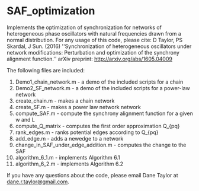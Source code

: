 # SAF_optimization
Implements the optimization of synchronization for networks of heterogeneous phase oscillators 
with natural frequencies drawn from a normal distribution. For any usage of this code, please cite:
D Taylor, PS Skardal, J Sun. (2016) ''Synchronization of heterogeneous oscillators under network 
modifications: Perturbation and optimization of the synchrony alignment function.'' 
arXiv preprint:  http://arxiv.org/abs/1605.04009

The following files are included:

1. Demo1_chain_network.m - a demo of the included scripts for a chain
2. Demo2_SF_network.m - a demo of the included scripts for a power-law network
3. create_chain.m - makes a chain network
4. create_SF.m - makes a power law network network
5. compute_SAF.m - compute the synchrony alignment function for a given w and L	
6. compute_Q_matrix - computes the first order approximation Q_{pq}
7. rank_edges.m - ranks potential edges according to Q_{pq}
8. add_edge.m - adds a newedge to a network
9. change_in_SAF_under_edge_addition.m - computes the change to the SAF
10. algorithm_6_1.m - implements Algorithm 6.1
11. algorithm_6_2.m - implements Algorithm 6.2

If you have any questions about the code, please email Dane Taylor at dane.r.taylor@gmail.com.
